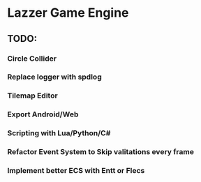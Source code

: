 # Lazzer Game Engine

## TODO:
### Circle Collider
### Replace logger with spdlog
### Tilemap Editor
### Export Android/Web
### Scripting with Lua/Python/C#
### Refactor Event System to Skip valitations every frame
### Implement better ECS with Entt or Flecs